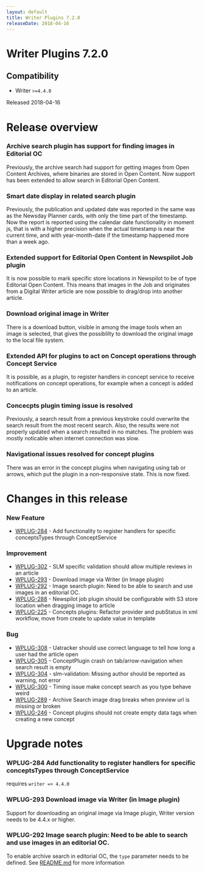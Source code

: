 ```yaml
---
layout: default
title: Writer Plugins 7.2.0
releaseDate: 2018-04-16
---
```

<div class="jumbotron">
    <h1>Writer Plugins 7.2.0</h1>    
    <h2>Compatibility</h2>
    <ul>
        <li>Writer <code>>=4.4.0</code></li>
    </ul>
</div>

Released 2018-04-16


# Release overview 

### Archive search plugin has support for finding images in Editorial OC
Previously, the archive search had support for getting images from Open Content Archives, where binaries are stored in Open Content. Now support has been extended to allow search in Editorial Open Content.

### Smart date display in related search plugin
Previously, the publication and updated date was reported in the same was as the Newsday Planner cards, with only the time part of the timestamp. Now the report is reported using the calendar date functionality in moment js, that is with a higher precision when the actual timestamp is near the current time, and with year-month-date if the timestamp happened more than a week ago.

### Extended support for Editorial Open Content in Newspilot Job plugin
It is now possible to mark specific store locations in Newspilot to be of type Editorial Open Content. This means that images in the Job and originates from a Digital Writer article are now possible to drag/drop into another article.

### Download original image in Writer
There is a download button, visible in among the image tools when an image is selected, that gives the possiblilty to download the original image to the local file system.

### Extended API for plugins to act on Concept operations through Concept Service
It is possible, as a plugin, to register handlers in concept service to receive notifications on concept operations, for example when a concept is added to an article.

### Concecpts plugin timing issue is resolved
Previously, a search result from a previous keystroke could overwrite the search result from the most recent search. Also, the results were not properly updated when a search resulted in no matches. The problem was mostly noticable when internet connection was slow.

### Navigational issues resolved for concept plugins
There was an error in the concept plugins when navigating using tab or arrows, which put the plugin in a non-responsive state. This is now fixed.  

# Changes in this release  


### New Feature 

 * [WPLUG-284](https://jira.infomaker.se/browse/WPLUG-284) - Add functionality to register handlers for specific conceptsTypes through ConceptService 


### Improvement 

 * [WPLUG-302](https://jira.infomaker.se/browse/WPLUG-302) - SLM specific validation should allow multiple reviews in an article 
 * [WPLUG-293](https://jira.infomaker.se/browse/WPLUG-293) - Download image via Writer (in Image plugin) 
 * [WPLUG-292](https://jira.infomaker.se/browse/WPLUG-292) - Image search plugin: Need to be able to search and use images in an editorial OC. 
 * [WPLUG-288](https://jira.infomaker.se/browse/WPLUG-288) - Newspilot job plugin should be configurable with S3 store location when dragging image to article 
 * [WPLUG-225](https://jira.infomaker.se/browse/WPLUG-225) - Concepts plugins: Refactor provider and pubStatus in xml workflow, move from create to update value in template 


### Bug 

 * [WPLUG-308](https://jira.infomaker.se/browse/WPLUG-308) - Uatracker should use correct language to tell how long a user had the article open 
 * [WPLUG-305](https://jira.infomaker.se/browse/WPLUG-305) - ConceptPlugin crash on tab/arrow-navigation when search result is empty 
 * [WPLUG-304](https://jira.infomaker.se/browse/WPLUG-304) - slm-validation: Missing author should be reported as warning, not error 
 * [WPLUG-300](https://jira.infomaker.se/browse/WPLUG-300) - Timing issue make concept search as you type behave weird 
 * [WPLUG-289](https://jira.infomaker.se/browse/WPLUG-289) - Archive Search image drag breaks when preview url is missing or broken 
 * [WPLUG-246](https://jira.infomaker.se/browse/WPLUG-246) - Concept plugins should not create empty data tags when creating a new concept 




# Upgrade notes  
    
### WPLUG-284 Add functionality to register handlers for specific conceptsTypes through ConceptService 
requires `writer => 4.4.0`         
### WPLUG-293 Download image via Writer (in Image plugin) 
Support for downloading an original image via Image plugin, Writer version needs to be 4.4.x or higher.    
### WPLUG-292 Image search plugin: Need to be able to search and use images in an editorial OC. 
To enable archive search in editorial OC, the `type` parameter needs to be defined. See [README.md](https://github.com/Infomaker/NPWriterPluginBundle/blob/develop/plugins/se.infomaker.archivesearch/README.md) for more information                      

